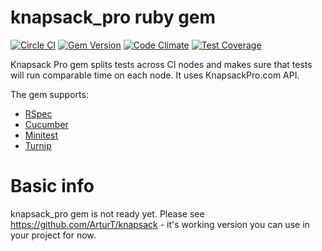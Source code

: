 # knapsack_pro ruby gem

[![Circle CI](https://circleci.com/gh/KnapsackPro/knapsack_pro-ruby.svg)](https://circleci.com/gh/KnapsackPro/knapsack_pro-ruby)
[![Gem Version](https://badge.fury.io/rb/knapsack_pro.svg)](https://rubygems.org/gems/knapsack_pro)
[![Code Climate](https://codeclimate.com/github/KnapsackPro/knapsack_pro-ruby/badges/gpa.svg)](https://codeclimate.com/github/KnapsackPro/knapsack_pro-ruby)
[![Test Coverage](https://codeclimate.com/github/KnapsackPro/knapsack_pro-ruby/badges/coverage.svg)](https://codeclimate.com/github/KnapsackPro/knapsack_pro-ruby)

Knapsack Pro gem splits tests across CI nodes and makes sure that tests will run comparable time on each node. It uses KnapsackPro.com API.

The gem supports:

* [RSpec](http://rspec.info)
* [Cucumber](https://cucumber.io)
* [Minitest](http://docs.seattlerb.org/minitest/)
* [Turnip](https://github.com/jnicklas/turnip)

# Basic info

knapsack_pro gem is not ready yet. Please see https://github.com/ArturT/knapsack - it's working version you can use in your project for now.
